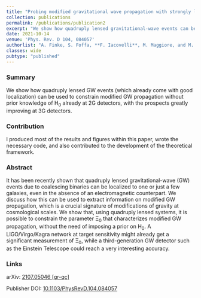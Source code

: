 ```yaml
---
title: "Probing modified gravitational wave propagation with strongly lensed coalescing binaries"
collection: publications
permalink: /publications/publication2
excerpt: "We show how quadruply lensed gravitational-wave events can be an extremely valuable candidate to constrain modifications of GR at cosmological scales."
date: 2021-10-14
venue: 'Phys. Rev. D 104, 084057'
authorlist: "A. Finke, S. Foffa, **F. Iacovelli**, M. Maggiore, and M. Mancarella"
classes: wide
pubtype: "published"
---
```


<span class="__dimensions_badge_embed__" data-doi="10.1103/PhysRevD.104.084057" data-style="small_circle" data-hide-zero-citations="true"></span><script async src="https://badge.dimensions.ai/badge.js" charset="utf-8"></script>

<html>
<head>
   <script src="https://code.jquery.com/jquery-3.7.0.js"></script>
</head>
<body>

<div id="inspirecount"></div>
<script>
var recid = '1881732';
var recurl = 'https://inspirehep.net/api/literature/?q=recid%3A'+recid+'&size=10&page=1&fields=citation_count&format=json';

if (recid === "undefined") {
	document.getElementById("inspirecount").innerHTML='';
} else {
	$.getJSON(recurl, function(data){
    	var html =`<a href="https://inspirehep.net/literature/${recid}" target="_blank" rel="noopener"><button type="button inspire" class="btn btn-inspire">iNSPIRE </button></a><span class="badge inspcitations">${data.hits.hits[0].metadata.citation_count} citations</span>`    
    	document.getElementById("inspirecount").innerHTML= html
  });
}
</script>
</body>
</html>

### Summary
We show how quadruply lensed GW events (which already come with good localization) can be used to constrain modified GW propagation without prior knowledge of H<sub>0</sub> already at 2G detectors, with the prospects greatly improving at 3G detectors.

### Contribution
I produced most of the results and figures within this paper, wrote the necessary code, and also contributed to the development of the theoretical framework.

### Abstract
It has been recently shown that quadruply lensed gravitational-wave (GW) events due to coalescing binaries can be localized to one or just a few galaxies, even in the absence of an electromagnetic counterpart. We discuss how this can be used to extract information on modified GW propagation, which is a crucial signature of modifications of gravity at cosmological scales. We show that, using quadruply lensed systems, it is possible to constrain the parameter &Xi;<sub>0</sub> that characterizes modified GW propagation, without the need of imposing a prior on 
H<sub>0</sub>. A LIGO/Virgo/Kagra network at target sensitivity might already get a significant measurement of &Xi;<sub>0</sub>, while a third-generation GW detector such as the Einstein Telescope could reach a very interesting accuracy.

### Links

<i class="ai ai-arxiv ai-fw"></i> arXiv: <a href="https://arxiv.org/abs/2107.05046" target="_blank" rel="noopener">2107.05046 [gr-qc]</a>

<i class="ai ai-doi ai-fw"></i> Publisher DOI: <a href="https://journals.aps.org/prd/abstract/10.1103/PhysRevD.104.084057" target="_blank" rel="noopener">10.1103/PhysRevD.104.084057</a>

